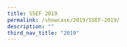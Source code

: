 ```yaml
---
title: SSEF 2019
permalink: /showcase/2019/SSEF-2019/
description: ""
third_nav_title: "2019"
---
```

